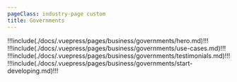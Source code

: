 ```yaml
---
pageClass: industry-page custom
title: Governments
---
```


!!!include(./docs/.vuepress/pages/business/governments/hero.md)!!!
!!!include(./docs/.vuepress/pages/business/governments/use-cases.md)!!!
!!!include(./docs/.vuepress/pages/business/governments/testimonials.md)!!!
!!!include(./docs/.vuepress/pages/business/governments/start-developing.md)!!!

<script>
import VueSlickCarousel from 'vue-slick-carousel';
import 'vue-slick-carousel/dist/vue-slick-carousel.css';
import 'vue-slick-carousel/dist/vue-slick-carousel-theme.css';
import TabSection from "../.vuepress/components/TabSection";
import Accordion from "../.vuepress/components/simple-accordion/accordion";
import AccordionItem from "../.vuepress/components/simple-accordion/accordion-item";
import useCasesTab from "../.vuepress/mixins/useCasesTab.js";

export default {
  components: {
    VueSlickCarousel, AccordionItem, Accordion, TabSection
  },
  data() {
    return {
      options: {
        dots: true,
        arrows: true,
        dotsClass: 'testimonials__dots',
        infinite: false,
        speed: 500,
        slidesToShow: 1,
      },
      borderedLink: false,
      accentLink: {
        text: 'Start developing',
        link: '/examples'
      },
      tabs: [
          'P2P Transfers',
          'Disbursements',
          'Bill Payments'
      ],
      activeTabName: '',
    }
  },
  mixins: [useCasesTab],
}
</script>


